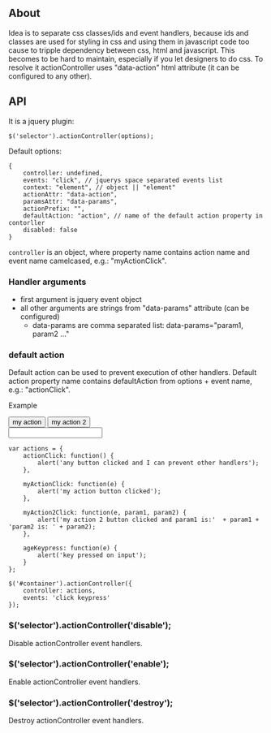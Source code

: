 ## About

Idea is to separate css classes/ids and event handlers, because ids and classes are used for styling in css and using them in javascript code too cause to tripple dependency between css, html and javascript.
This becomes to be hard to maintain, especially if you let designers to do css.
To resolve it actionController uses "data-action" html attribute (it can be configured to any other).

## API

It is a jquery plugin:

	$('selector').actionController(options);

Default options:

	{
        controller: undefined,
        events: "click", // jquerys space separated events list
        context: "element", // object || "element"
        actionAttr: "data-action",
        paramsAttr: "data-params",
        actionPrefix: "",
        defaultAction: "action", // name of the default action property in contorller
        disabled: false     
    }

`controller` is an object, where property name contains action name and event name camelcased, e.g.: "myActionClick".

### Handler arguments
 - first argument is jquery event object
 - all other arguments are strings from "data-params" attribute (can be configured)
   - data-params are comma separated list: data-params="param1, param2 ..."

### default action
Default action can be used to prevent execution of other handlers. Default action property name contains defaultAction from options + event name, e.g.: "actionClick".

Example
	<div id="#container">
		<button data-action="myAction" type="button">my action</button>	
		<button data-action="myAction2" data-params="fui, boo" type="button">my action 2</button>	
		<input data-action="age" type="text"/>	
	</div>
	
	
	var actions = {
		actionClick: function() {
			alert('any button clicked and I can prevent other handlers');
		},
		
		myActionClick: function(e) {
			alert('my action button clicked');
		},
		
		myAction2Click: function(e, param1, param2) {
			alert('my action 2 button clicked and param1 is:'  + param1 + 'param2 is: ' + param2);
		},

		ageKeypress: function(e) {
			alert('key pressed on input');
		}	
	};
	
	$('#container').actionController({
		controller: actions,
		events: 'click keypress'
	});
	
### $('selector').actionController('disable');

Disable actionController event handlers.

### $('selector').actionController('enable');

Enable actionController event handlers.
	
### $('selector').actionController('destroy');

Destroy actionController event handlers.